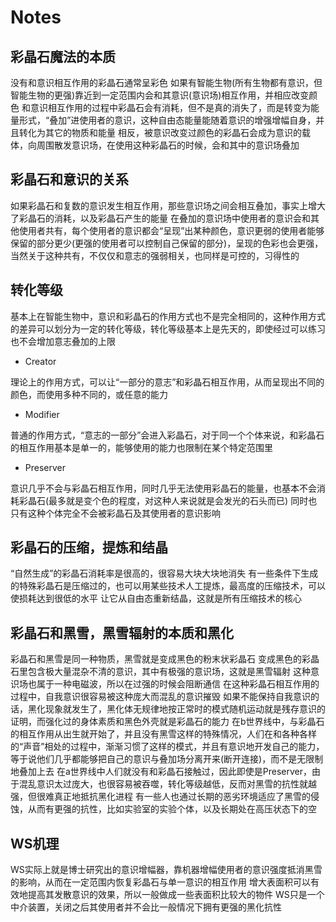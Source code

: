 
# Notes

## 彩晶石魔法的本质

没有和意识相互作用的彩晶石通常呈彩色
如果有智能生物(所有生物都有意识，但智能生物的更强)靠近到一定范围内会和其意识(意识场)相互作用，并相应改变颜色
和意识相互作用的过程中彩晶石会有消耗，但不是真的消失了，而是转变为能量形式，“叠加”进使用者的意识，这种自由态能量能随着意识的增强增幅自身，并且转化为其它的物质和能量
相反，被意识改变过颜色的彩晶石会成为意识的载体，向周围散发意识场，在使用这种彩晶石的时候，会和其中的意识场叠加

## 彩晶石和意识的关系

如果彩晶石和复数的意识发生相互作用，那些意识场之间会相互叠加，事实上增大了彩晶石的消耗，以及彩晶石产生的能量
在叠加的意识场中使用者的意识会和其他使用者共有，每个使用者的意识都会“呈现”出某种颜色，意识更弱的使用者能够保留的部分更少(更强的使用者可以控制自己保留的部分)，呈现的色彩也会更强，当然关于这种共有，不仅仅和意志的强弱相关，也同样是可控的，习得性的

## 转化等级

基本上在智能生物中，意识和彩晶石的作用方式也不是完全相同的，这种作用方式的差异可以划分为一定的转化等级，转化等级基本上是先天的，即使经过可以练习也不会增加意志叠加的上限

- Creator

理论上的作用方式，可以让“一部分的意志”和彩晶石相互作用，从而呈现出不同的颜色，而使用多种不同的，或任意的能力

- Modifier

普通的作用方式，“意志的一部分”会进入彩晶石，对于同一个个体来说，和彩晶石的相互作用基本是单一的，能够使用的能力也限制在某个特定范围里

- Preserver

意识几乎不会与彩晶石相互作用，同时几乎无法使用彩晶石的能量，也基本不会消耗彩晶石(最多就是变个色的程度，对这种人来说就是会发光的石头而已)
同时也只有这种个体完全不会被彩晶石及其使用者的意识影响

## 彩晶石的压缩，提炼和结晶

“自然生成”的彩晶石消耗率是很高的，很容易大块大块地消失
有一些条件下生成的特殊彩晶石是压缩过的，也可以用某些技术人工提炼，最高度的压缩技术，可以使损耗达到很低的水平
让它从自由态重新结晶，这就是所有压缩技术的核心

## 彩晶石和黑雪，黑雪辐射的本质和黑化

彩晶石和黑雪是同一种物质，黑雪就是变成黑色的粉末状彩晶石
变成黑色的彩晶石里包含极大量混杂不清的意识，其中有极强的意识场，这就是黑雪辐射
这种意识场也属于一种电磁波，所以在过强的时候会阻断通信
在这种彩晶石相互作用的过程中，自我意识很容易被这种庞大而混乱的意识摧毁
如果不能保持自我意识的话，黑化现象就发生了，黑化体无规律地按正常时的模式随机运动就是残存意识的证明，而强化过的身体素质和黑色外壳就是彩晶石的能力
在b世界线中，与彩晶石的相互作用从出生就开始了，并且没有黑雪这样的特殊情况，人们在和各种各样的“声音”相处的过程中，渐渐习惯了这样的模式，并且有意识地开发自己的能力，等于说他们几乎都能够把自己的意识与叠加场分离开来(断开连接)，而不是无限制地叠加上去
在a世界线中人们就没有和彩晶石接触过，因此即使是Preserver，由于混乱意识太过庞大，也很容易被吞噬，转化等级越低，反而对黑雪的抗性就越强，但很难真正地抵抗黑化进程
有一些人也通过长期的恶劣环境适应了黑雪的侵蚀，从而有更强的抗性，比如实验室的实验个体，以及长期处在高压状态下的空

## WS机理

WS实际上就是博士研究出的意识增幅器，靠机器增幅使用者的意识强度抵消黑雪的影响，从而在一定范围内恢复彩晶石与单一意识的相互作用
增大表面积可以有效地提高其发散意识的效果，所以一般做成一些表面积比较大的物件
WS只是一个中介装置，关闭之后其使用者并不会比一般情况下拥有更强的黑化抗性

